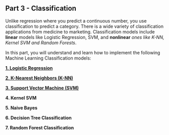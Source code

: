 ## Part 3 - Classification

Unlike regression where you predict a continuous number, you use classification to predict a category. There is a wide variety of classification applications from medicine to marketing. Classification models include **linear** models like Logistic Regression, SVM, and **nonlinear** *ones like K-NN, Kernel SVM and Random Forests*.

In this part, you will understand and learn how to implement the following Machine Learning Classification models:

   [**1. Logistic Regression**](https://github.com/MachineLearner07/Basic-Machine-Learning-with-Python-and-R/tree/rezwan/Part%203.2%20-%20Classsification/1.%20Logistic%20Regression)

   [**2. K-Nearest Neighbors (K-NN)**](https://github.com/MachineLearner07/Basic-Machine-Learning-with-Python-and-R/tree/rezwan/Part%203.2%20-%20Classsification/2.%20K-Nearest%20Neighbors%20(K-NN))

   [**3. Support Vector Machine (SVM)**](https://github.com/MachineLearner07/Basic-Machine-Learning-with-Python-and-R/tree/rezwan/Part%203.2%20-%20Classsification/3.%20Support%20Vector%20Machine%20(SVM))

   **4. Kernel SVM**

   **5. Naive Bayes**

   **6. Decision Tree Classification**

   **7. Random Forest Classification**
